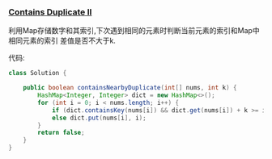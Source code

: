 ### [Contains Duplicate II](https://leetcode.com/problems/contains-duplicate-ii/description/)


利用Map存储数字和其索引,下次遇到相同的元素时判断当前元素的索引和Map中相同元素的索引
差值是否不大于k.

代码:

```Java
class Solution {

    public boolean containsNearbyDuplicate(int[] nums, int k) {
        HashMap<Integer, Integer> dict = new HashMap<>();
        for (int i = 0; i < nums.length; i++) {
            if (dict.containsKey(nums[i]) && dict.get(nums[i]) + k >= i) return true;
            else dict.put(nums[i], i);
        }
        return false;
    }
}
```